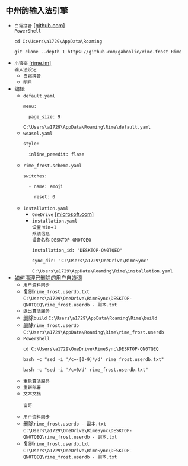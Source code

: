 ## 中州韵输入法引擎
* `白霜拼音` [[github.com]](https://github.com/gaboolic/rime-frost)  
`PowerShell`
  ```
  cd C:\Users\a1729\AppData\Roaming

  git clone --depth 1 https://github.com/gaboolic/rime-frost Rime
  ```
* `小狼毫` [[rime.im]](https://rime.im/)  
`输入法设定`
  * `白霜拼音`
  * `明月`
* 编辑
  * `default.yaml`
    ```
    menu:

      page_size: 9
    ```
    `C:\Users\a1729\AppData\Roaming\Rime\default.yaml`
  * `weasel.yaml`
    ```
    style:

      inline_preedit: flase
    ```
  * `rime_frost.schema.yaml`
    ```
    switches:

      - name: emoji

        reset: 0
    ```
  * `installation.yaml`
    * `OneDrive` [[microsoft.com]](https://www.microsoft.com/zh-cn/microsoft-365/onedrive/download)
    * `installation.yaml`  
      `设置` `Win`+`I`  
      `系统信息`  
      `设备名称` `DESKTOP-QN0TQEQ`
      ```
      installation_id: "DESKTOP-QN0TQEQ"

      sync_dir: 'C:\Users\a1729\OneDrive\RimeSync'
      ```
      `C:\Users\a1729\AppData\Roaming\Rime\installation.yaml`
* [如何清理已删除的用户自造词](https://www.bilibili.com/video/BV1YM4m1o7BX/?vd_source=85eeb932842b5b15ade257caaa4a9ba8)
  * `用户资料同步` 
  * 复制`rime_frost.userdb.txt`  
`C:\Users\a1729\OneDrive\RimeSync\DESKTOP-QN0TQEQ\rime_frost.userdb - 副本.txt`
  * `退出算法服务`
  * 删除`build`
`C:\Users\a1729\AppData\Roaming\Rime\build`
  * 删除`rime_frost.userdb`  
`C:\Users\a1729\AppData\Roaming\Rime\rime_frost.userdb`
  * `Powershell`
    ```
    cd C:\Users\a1729\OneDrive\RimeSync\DESKTOP-QN0TQEQ

    bash -c "sed -i '/c=-[0-9]*/d' rime_frost.userdb.txt"

    bash -c "sed -i '/c=0/d' rime_frost.userdb.txt"
    ```
  * `重启算法服务`
  * `重新部署`
  * `文本文档`
    ```
    富哥
    ```
  * `用户资料同步`
  * 删除`rime_frost.userdb - 副本.txt`  
`C:\Users\a1729\OneDrive\RimeSync\DESKTOP-QN0TQEQ\rime_frost.userdb - 副本.txt`
  * 复制`rime_frost.userdb.txt`  
`C:\Users\a1729\OneDrive\RimeSync\DESKTOP-QN0TQEQ\rime_frost.userdb - 副本.txt`